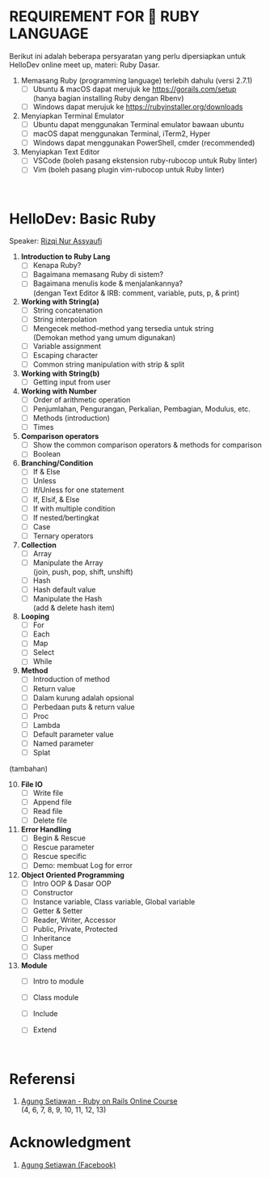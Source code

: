 # REQUIREMENT FOR 💎 RUBY LANGUAGE

Berikut ini adalah beberapa persyaratan yang perlu dipersiapkan untuk HelloDev online meet up, materi: Ruby Dasar.

1. Memasang Ruby (programming language) terlebih dahulu (versi 2.7.1)
   - [ ] Ubuntu & macOS dapat merujuk ke https://gorails.com/setup<br>
         (hanya bagian installing Ruby dengan Rbenv)
   - [ ] Windows dapat merujuk ke https://rubyinstaller.org/downloads

2. Menyiapkan Terminal Emulator
   - [ ] Ubuntu dapat menggunakan Terminal emulator bawaan ubuntu
   - [ ] macOS dapat menggunakan Terminal, iTerm2, Hyper
   - [ ] Windows dapat menggunakan PowerShell, cmder (recommended)

3. Menyiapkan Text Editor
   - [ ] VSCode (boleh pasang ekstension ruby-rubocop untuk Ruby linter)
   - [ ] Vim (boleh pasang plugin vim-rubocop untuk Ruby linter)

<br>

# HelloDev: Basic Ruby

Speaker: [Rizqi Nur Assyaufi](https://bandithijo.github.io)

01. **Introduction to Ruby Lang**
    - [ ] Kenapa Ruby?
    - [ ] Bagaimana memasang Ruby di sistem?
    - [ ] Bagaimana menulis kode & menjalankannya?<br>
          (dengan Text Editor & IRB: comment, variable, puts, p, & print)
02. **Working with String(a)**
    - [ ] String concatenation
    - [ ] String interpolation
    - [ ] Mengecek method-method yang tersedia untuk string<br>
          (Demokan method yang umum digunakan)
    - [ ] Variable assignment
    - [ ] Escaping character
    - [ ] Common string manipulation with strip & split
03. **Working with String(b)**
    - [ ] Getting input from user
04. **Working with Number**
    - [ ] Order of arithmetic operation
    - [ ] Penjumlahan, Pengurangan, Perkalian, Pembagian, Modulus, etc.
    - [ ] Methods (introduction)
    - [ ] Times
05. **Comparison operators**
    - [ ] Show the common comparison operators & methods for comparison
    - [ ] Boolean
06. **Branching/Condition**
    - [ ] If & Else
    - [ ] Unless
    - [ ] If/Unless for one statement
    - [ ] If, Elsif, & Else
    - [ ] If with multiple condition
    - [ ] If nested/bertingkat
    - [ ] Case
    - [ ] Ternary operators
07. **Collection**
    - [ ] Array
    - [ ] Manipulate the Array<br>
          (join, push, pop, shift, unshift)
    - [ ] Hash
    - [ ] Hash default value
    - [ ] Manipulate the Hash<br>
          (add & delete hash item)
08. **Looping**
    - [ ] For
    - [ ] Each
    - [ ] Map
    - [ ] Select
    - [ ] While
09. **Method**
    - [ ] Introduction of method
    - [ ] Return value
    - [ ] Dalam kurung adalah opsional
    - [ ] Perbedaan puts & return value
    - [ ] Proc
    - [ ] Lambda
    - [ ] Default parameter value
    - [ ] Named parameter
    - [ ] Splat

(tambahan)<br>

10. **File IO**
    - [ ] Write file
    - [ ] Append file
    - [ ] Read file
    - [ ] Delete file
11. **Error Handling**
    - [ ] Begin & Rescue
    - [ ] Rescue parameter
    - [ ] Rescue specific
    - [ ] Demo: membuat Log for error
12. **Object Oriented Programming**
    - [ ] Intro OOP & Dasar OOP
    - [ ] Constructor
    - [ ] Instance variable, Class variable, Global variable
    - [ ] Getter & Setter
    - [ ] Reader, Writer, Accessor
    - [ ] Public, Private, Protected
    - [ ] Inheritance
    - [ ] Super
    - [ ] Class method
13. **Module**
    - [ ] Intro to module
    - [ ] Class module
    - [ ] Include
    - [ ] Extend


<br>

# Referensi

1. [Agung Setiawan - Ruby on Rails Online Course](https://idrails.com/)<br>
   (4, 6, 7, 8, 9, 10, 11, 12, 13)

# Acknowledgment

1. [Agung Setiawan (Facebook)](https://www.facebook.com/agungsetiawanmu)
